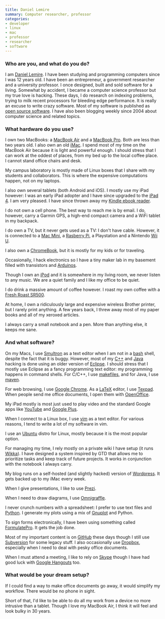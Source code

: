 ```yaml
---
title: Daniel Lemire
summary: Computer researcher, professor
categories:
- developer
- linux
- mac
- professor
- researcher
- software
---
```


### Who are you, and what do you do?

I am [Daniel Lemire](http://lemire.me/ "Daniel's website."). I have been studying and programming computers since I was 12 years old. I have been an entrepreneur, a government researcher and a university professor. I once designed, built and sold software for a living. Somewhat by accident, I became a computer science professor but my true love is hacking. These days, I do research on indexing problems, trying to milk recent processors for bleeding edge performance. It is really an excuse to write crazy software. Most of my software is published as [open source software](https://github.com/lemire "Daniel's GitHub account."). I have also been blogging weekly since 2004 about computer science and related topics.

### What hardware do you use?

I own two MacBooks: a [MacBook Air][macbook-air] and a [MacBook Pro][macbook-pro]. Both are less than two years old. I also own an old [iMac][]. I spend most of my time on the MacBook Air because it is light and powerful enough. I should stress that I can work at the oddest of places, from my bed up to the local coffee place. I cannot stand office chairs and desk.

My campus laboratory is mostly made of Linux boxes that I share with my students and collaborators. This is where the expensive computations happen, not on my laptops.

I also own several tablets (both Android and iOS). I mostly use my iPad however: I was an early iPad adopter and I have since upgraded to the [iPad 4][ipad-4]. I am very pleased. I have since thrown away my [Kindle ebook reader][kindle].

I do not own a cell phone. The best way to reach me is by email. I do, however, carry a Garmin GPS, a high-end compact camera and a WiFi tablet in my backpack.

I do own a TV, but it never gets used as a TV: I don't have cable. However, it is connected to a [Mac Mini][mac-mini], a [Rasberry Pi][raspberry-pi], a Playstation and a Nintendo [Wii U][wii-u].

I also own a [ChromeBook][], but it is mostly for my kids or for traveling.

Occasionally, I hack electronics so I have a tiny maker lab in my basement filled with transistors and [Arduinos][arduino].

Though I own an [iPod][] and it is somewhere in my living room, we never listen to any music. We are a quiet family and I like my office to be quiet.

I do drink a massive amount of coffee however. I roast my own coffee with a [Fresh Roast SR500][sr500].

At home, I own a ridiculously large and expensive wireless Brother printer, but I rarely print anything. A few years back, I threw away most of my paper books and all of my xeroxed articles.

I always carry a small notebook and a pen. More than anything else, it keeps me sane.

### And what software?

On my Macs, I use [Smultron][] as a text editor when I am not in a [bash][] shell, despite the fact that it is buggy. However, most of my [C++][c-plusplus] and [Java][] hacking is done using an older version of [Eclipse][]. I should stress that I mostly use Eclipse as a fancy programming text editor: my programming happens in command shells. For C/C++, I use [makefiles][make], and for Java, I use [maven][].

For web browsing, I use [Google Chrome][chrome]. As a [LaTeX][] editor, I use [Texpad][]. When people send me office documents, I open them with [OpenOffice][].

My iPad mostly is most just used to play video and the standard Google apps like [YouTube][youtube-ios] and [Google Plus][google-plus-ios].

When I connect to a Linux box, I use [vim][] as a text editor. For various reasons, I tend to write a lot of my software in vim.

I use an [Ubuntu][] distro for Linux, mostly because it is the most popular option.

For managing my time, I rely mostly on a private wiki I have setup (it runs [Wikka][wikkawiki]). I have designed a system inspired by GTD that allows me to prioritize tasks and keep track of future projects. It works in conjunction with the notebook I always carry.

My blog runs on a self-hosted (and slightly hacked) version of [Wordpress][]. It gets backed up to my iMac every week.

When I give presentations, I like to use [Prezi][].

When I need to draw diagrams, I use [Omnigraffle][].

I never crunch numbers with a spreadsheet: I prefer to use text files and [Python][]. I generate my plots using a mix of [Gnuplot][] and Python.

To sign forms electronically, I have been using something called [FormulatePro][]. It gets the job done.

Most of my important content is on [GitHub][] these days though I still use [Subversion][] for some legacy stuff. I also occasionally use [Dropbox][], especially when I need to deal with pesky office documents.

When I must attend a meeting, I like to rely on [Skype][] though I have had good luck with [Google Hangouts][google-hangouts] too.

### What would be your dream setup?

If I could find a way to make office documents go away, it would simplify my workflow. There would be no phone in sight.

Short of that, I'd like to be able to do all my work from a device no more intrusive than a tablet. Though I love my MacBook Air, I think it will feel and look bulky in 30 years.

[raspberry-pi]: https://en.wikipedia.org/wiki/Raspberry_Pi "A single-board hackable computer."
[ipod]: https://www.apple.com/ipod/ "A music player."
[ipad-4]: https://en.wikipedia.org/wiki/IPad_(4th_generation) "A 9.7 inch iOS tablet."
[imac]: https://www.apple.com/imac/ "An all-in-one computer."
[sr500]: https://www.amazon.com/FreshRoast-SR500-Automatic-Coffee-Roaster/dp/B0034D9ONO "A coffee bean roaster."
[arduino]: http://arduino.cc/ "Open-source prototyping hardware."
[macbook-pro]: https://www.apple.com/macbook-pro/ "A laptop."
[macbook-air]: https://www.apple.com/macbook-air/ "A very thin laptop."
[mac-mini]: https://www.apple.com/mac-mini/ "A small desktop computer."
[chromebook]: http://www.google.com/intl/en/chrome/devices/features/ "A laptop built for only running Web apps."
[kindle]: https://www.amazon.com/Kindle-Ereader-ebook-reader/dp/B007HCCNJU "A digital book reader."
[wii-u]: https://www.nintendo.com/wiiu "A unique gaming console."
[ubuntu]: https://www.ubuntu.com/ "A Unix distribution."
[google-plus-ios]: https://itunes.apple.com/us/app/google+/id447119634 "A Google+ client for iOS."
[gnuplot]: http://www.gnuplot.info/ "A command-line graphing tool."
[github]: https://github.com/ "A Git code repository service."
[google-hangouts]: https://hangouts.google.com/ "A voice, video and text chat service."
[texpad]: https://www.texpadapp.com/osx "A LaTeX editor for the Mac."
[smultron]: https://www.peterborgapps.com/smultron/ "A text editor for the Mac."
[skype]: https://www.skype.com/en/ "Voice and video chat software."
[subversion]: http://subversion.tigris.org/ "A version control system."
[formulatepro]: https://code.google.com/archive/p/formulatepro "A Mac tool for editing PDFs."
[omnigraffle]: https://www.omnigroup.com/omnigraffle/ "Diagramming software for the Mac."
[openoffice]: http://www.openoffice.org/ "An open-source office suite."
[maven]: http://maven.apache.org/ "Software project management software."
[make]: http://www.gnu.org/software/make/manual/make.html "Software to prepare code for compilation."
[java]: https://www.java.com/en/ "A cross-platform compiled programming language."
[chrome]: https://www.google.com/intl/en/chrome/browser/ "A WebKit-based browser, where each tab runs in its own thread."
[c-plusplus]: https://en.wikipedia.org/wiki/C%2B%2B "A compiled programming language."
[dropbox]: https://www.dropbox.com/ "Online syncing and storage."
[vim]: http://www.vim.org/ "A command-line text editor."
[eclipse]: http://www.eclipse.org/ "A flexible, open-source IDE."
[bash]: http://www.gnu.org/software/bash/ "A terminal shell."
[latex]: https://www.latex-project.org/ "Typesetting software."
[youtube-ios]: https://itunes.apple.com/us/app/youtube/id544007664 "A YouTube client for iOS."
[prezi]: https://prezi.com/ "Web-based presentations."
[python]: https://www.python.org/ "An interpreted scripting language."
[wikkawiki]: https://en.wikipedia.org/wiki/WikkaWiki "A PHP-based wiki engine."
[wordpress]: https://wordpress.com/ "Weblog publishing software."
